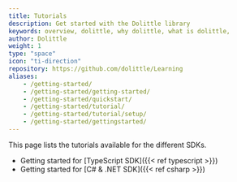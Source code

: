 ```yaml
---
title: Tutorials
description: Get started with the Dolittle library
keywords: overview, dolittle, why dolittle, what is dolittle, 
author: Dolittle
weight: 1
type: "space"
icon: "ti-direction"
repository: https://github.com/dolittle/Learning
aliases:
    - /getting-started/
    - /getting-started/getting-started/
    - /getting-started/quickstart/
    - /getting-started/tutorial/
    - /getting-started/tutorial/setup/
    - /getting-started/gettingstarted/
---
```

This page lists the tutorials available for the different SDKs.

- Getting started for [TypeScript SDK]({{< ref typescript >}})
- Getting started for [C# & .NET SDK]({{< ref csharp >}})

<!-- Dolittle is an open-source, decentralized, distributed and event-driven microservice framework. The framework has been designed to build Line of Business applications without sacrificing architectural quality, code quality, maintainability or scalability.

### Event-Driven Architecture
Dolittle is based on an [Event-Driven Architecture] (https://en.wikipedia.org/wiki/Event-driven_architecture) (EDA). This is an approach to system/application design that focusses on handling, sending, processing and persisting events. An event is defined as “something interesting that has happened in a system” and most usually represents a state change or a notification.

EDA promotes loose coupling because the producers of events do not know about subscribers that are listening to this event. This makes an Event-Driven Architecture more suited to today’s distributed applications than the traditional request-response model.

### Microservice
At the heart of Dolittle sits the notion of decoupling. This makes it possible to take a system and break it into small focused components
that can be assembled together in any way one wants to. This is at the core of what is referred to as
[Microservices](https://en.wikipedia.org/wiki/Microservices). The ability to break up the software into smaller more digestable components, makes software written with Dolittle easier to understand and maintain. When writing software in a decoupled manner, one gets the
opportunity of composing it back together however one sees fit. You could compose it back in one application running inside a single
process, or you could spread it across a cluster. It really is a deployment choice once the software is giving you this freedom.
When it is broken up you get the benefit of scaling each individual piece on its own, rather than scaling the monolith
equally across a number of machines. This gives a higher density, better resource utilization and ultimately better cost
control. -->
